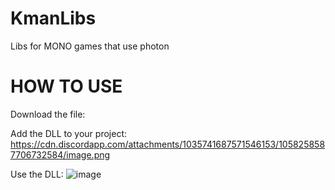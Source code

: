 # KmanLibs
Libs for MONO games that use photon

# HOW TO USE 

Download the file:


Add the DLL to your project: https://cdn.discordapp.com/attachments/1035741687571546153/1058258587706732584/image.png


Use the DLL: ![image](https://user-images.githubusercontent.com/117307597/210039011-eb345c13-c8e3-4c00-937c-df3fb5edf1a3.png)

